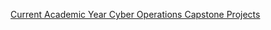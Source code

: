 [Current Academic Year Cyber Operations Capstone Projects](https://docs.google.com/spreadsheets/d/1whhwoYxCtJ0ZMGom_joIoQ8bVApS-B3tso1iy_BNaWE/edit?usp=sharing) 
